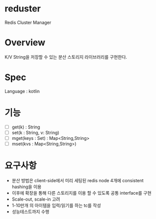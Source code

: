 # reduster
Redis Cluster Manager

# Overview

K/V String을 저장할 수 있는 분산 스토리지 라이브러리를 구현한다.

# Spec

Language : kotlin

# 기능

- [ ] get(k) : String
- [ ] set(k : String, v: String)
- [ ] mget(keys : Set<String>) : Map<String,String>
- [ ] mset(kvs : Map<String,String>)

# 요구사항
- 분산 방법은 client-side에서 미리 세팅된 redis node 4개에 consistent hashing을 이용
- 이후에 확장을 통해 다른 스토리지를 이용 할 수 있도록 공통 interface를 구현
- Scale-out, scale-in 고려
- 1-10만개 의 아이템을 입력/읽기를 하는 tc를 작성
- 성능테스트까지 수행
